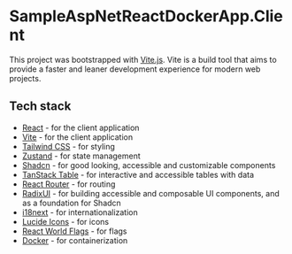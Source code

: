 # SampleAspNetReactDockerApp.Client

This project was bootstrapped with [Vite.js](https://vitejs.dev/). Vite is a build tool that aims to provide a faster and leaner development experience for modern web projects.

## Tech stack

- [React](https://reactjs.org/) - for the client application
- [Vite](https://vitejs.dev/) - for the client application
- [Tailwind CSS](https://tailwindcss.com/) - for styling
- [Zustand](https://github.com/pmndrs/zustand) - for state management
- [Shadcn](https://shadcn.com/) - for good looking, accessible and customizable components
- [TanStack Table](https://tanstack.com/table/latest) - for interactive and accessible tables with data
- [React Router](https://reactrouter.com/) - for routing
- [RadixUI](https://radix-ui.com/) - for building accessible and composable UI components, and as a foundation for Shadcn
- [i18next](https://www.i18next.com/) - for internationalization
- [Lucide Icons](https://lucide.netlify.app/) - for icons
- [React World Flags](https://www.npmjs.com/package/react-world-flags) - for flags
- [Docker](https://www.docker.com/) - for containerization
